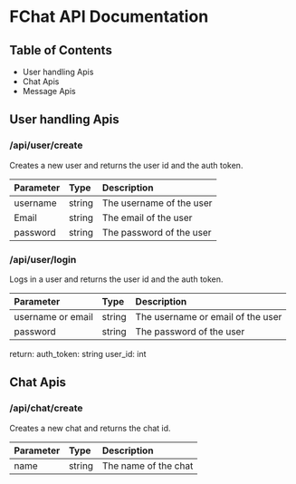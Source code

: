 # FChat API Documentation

## Table of Contents

- User handling Apis
- Chat Apis
- Message Apis

## User handling Apis
### /api/user/create
Creates a new user and returns the user id and the auth token.

| Parameter | Type | Description |
| :--- | :--- | :--- |
| username | string | The username of the user |
|Email | string | The email of the user |
| password | string | The password of the user |

### /api/user/login
Logs in a user and returns the user id and the auth token.

| Parameter | Type | Description |
| :--- | :--- | :--- |
| username or email | string | The username or email of the user |
| password | string | The password of the user |

return:
auth_token: string
user_id: int

## Chat Apis
### /api/chat/create
Creates a new chat and returns the chat id.

| Parameter | Type | Description |
| :--- | :--- | :--- |
| name | string | The name of the chat |